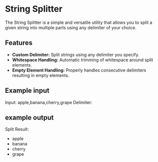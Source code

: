 # String Splitter

The String Splitter is a simple and versatile utility that allows you to split a given string into multiple parts using any delimiter of your choice. 
## Features

- **Custom Delimiter:** Split strings using any delimiter you specify.
- **Whitespace Handling:** Automatic trimming of whitespace around split elements.
- **Empty Element Handling:** Properly handles consecutive delimiters resulting in empty elements.
## Example input

Input: apple,banana,cherry,grape
Delimiter: 
## example output
Split Result:
- apple
- banana
- cherry
- grape

 
